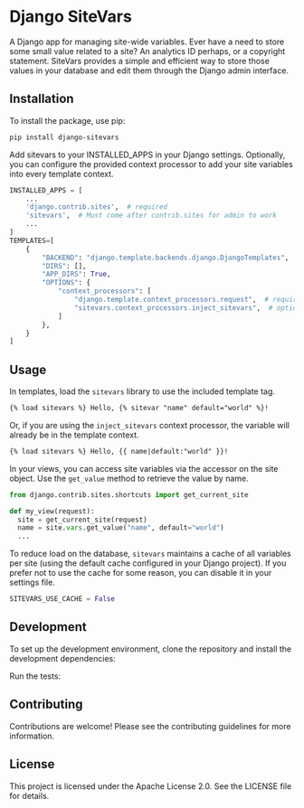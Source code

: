# Django SiteVars

A Django app for managing site-wide variables. Ever have a need to store some small
value related to a site? An analytics ID perhaps, or a copyright statement. SiteVars
provides a simple and efficient way to store those values in your database and edit them
through the Django admin interface.

## Installation

To install the package, use pip:

```sh
pip install django-sitevars
```

Add sitevars to your INSTALLED_APPS in your Django settings. Optionally, you can
configure the provided context processor to add your site variables into every template
context.

```python
INSTALLED_APPS = [
    ...
    'django.contrib.sites',  # required
    'sitevars',  # Must come after contrib.sites for admin to work
    ...
]
TEMPLATES=[
    {
        "BACKEND": "django.template.backends.django.DjangoTemplates",
        "DIRS": [],
        "APP_DIRS": True,
        "OPTIONS": {
            "context_processors": [
                "django.template.context_processors.request",  # required
                "sitevars.context_processors.inject_sitevars",  # optional
            ]
        },
    }
]
```

## Usage

In templates, load the `sitevars` library to use the included template tag.

```html
{% load sitevars %} Hello, {% sitevar "name" default="world" %}!
```

Or, if you are using the `inject_sitevars` context processor, the variable will already
be in the template context.

```html
{% load sitevars %} Hello, {{ name|default:"world" }}!
```

In your views, you can access site variables via the accessor on the site object. Use
the `get_value` method to retrieve the value by name.

```python
from django.contrib.sites.shortcuts import get_current_site

def my_view(request):
  site = get_current_site(request)
  name = site.vars.get_value("name", default="world")
  ...
```

To reduce load on the database, `sitevars` maintains a cache of all variables per site
(using the default cache configured in your Django project). If you prefer not to use
the cache for some reason, you can disable it in your settings file.

```python
SITEVARS_USE_CACHE = False
```

## Development

To set up the development environment, clone the repository and install the development
dependencies:

Run the tests:

## Contributing

Contributions are welcome! Please see the contributing guidelines for more information.

## License

This project is licensed under the Apache License 2.0. See the LICENSE file for details.
